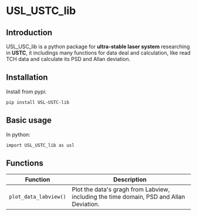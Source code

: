 # USL_USTC_lib

## Introduction

USL_USC_lib is a python package for **ultra-stable laser system** researching in **USTC**, it includings many functions for data deal and calculation, like read TCH data and calculate its PSD and Allan deviation.


## Installation

Install from pypi:

`pip install USL-USTC-lib`


## Basic usage

In python:

`import USL_USTC_lib as usl`

## Functions

|Function|Description|
|--|--|
|`plot_data_labview()`|Plot the data's gragh from Labview, including the time domain, PSD and Allan Deviation.| 
